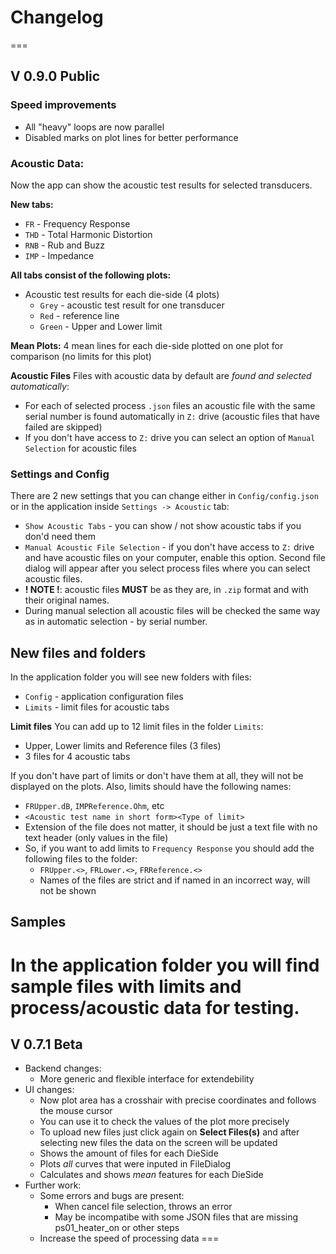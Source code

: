 # Changelog
===

## V 0.9.0 Public

### Speed improvements
- All "heavy" loops are now parallel
- Disabled marks on plot lines for better performance

### Acoustic Data:
Now the app can show the acoustic test results for selected transducers.

**New tabs:**

- `FR` - Frequency Response
- `THD` - Total Harmonic Distortion
- `RNB` - Rub and Buzz
- `IMP` - Impedance
  
**All tabs consist of the following plots:**

- Acoustic test results for each die-side (4 plots)
  - `Grey` - acoustic test result for one transducer
  - `Red` - reference line
  - `Green` - Upper and Lower limit

**Mean Plots:**
4 mean lines for each die-side plotted on one plot for comparison (no limits for this plot)

**Acoustic Files**
Files with acoustic data by default are *found and selected automatically*:
- For each of selected process `.json` files an acoustic file with the same serial number is found automatically in `Z:` drive (acoustic files that have failed are skipped)
- If you don't have access to `Z:` drive you can select an option of `Manual Selection` for acoustic files

### Settings and Config

There are 2 new settings that you can change either in `Config/config.json` or in the application inside `Settings -> Acoustic` tab:
- `Show Acoustic Tabs` - you can show / not show acoustic tabs if you don'd need them
- `Manual Acoustic File Selection` - if you don't have access to `Z:` drive and have acoustic files on your computer, enable this option. Second file dialog will appear after you select process files where you can select acoustic files.
- **! NOTE !**: acoustic files **MUST** be as they are, in `.zip` format and with their original names.
- During manual selection all acoustic files will be checked the same way as in automatic selection - by serial number.

## New files and folders

In the application folder you will see new folders with files:
- `Config` - application configuration files
- `Limits` - limit files for acoustic tabs

**Limit files**
You can add up to 12 limit files in the folder `Limits`:
- Upper, Lower limits and Reference files (3 files)
- 3 files for 4 acoustic tabs

If you don't have part of limits or don't have them at all, they will not be displayed on the plots.
Also, limits should have the following names:
- `FRUpper.dB`, `IMPReference.Ohm`, etc
- `<Acoustic test name in short form><Type of limit>`
- Extension of the file does not matter, it should be just a text file with no text header (only values in the file)
- So, if you want to add limits to `Frequency Response` you should add the following files to the folder:
  - `FRUpper.<>`, `FRLower.<>`, `FRReference.<>`
  - Names of the files are strict and if named in an incorrect way, will not be shown

## Samples

In the application folder you will find sample files with limits and process/acoustic data for testing.
===

## V 0.7.1 Beta
- Backend changes: 
  - More generic and flexible interface for extendebility
- UI changes:
  - Now plot area has a crosshair with precise coordinates and follows the mouse cursor
  - You can use it to check the values of the plot more precisely
  - To upload new files just click again on **Select Files(s)** and after selecting new files the data on the screen will be updated
  - Shows the amount of files for each DieSide
  - Plots *all* curves that were inputed in FileDialog
  - Calculates and shows *mean* features for each DieSide
- Further work:
  - Some errors and bugs are present:
    - When cancel file selection, throws an error
    - May be incompatibe with some JSON files that are missing ps01_heater_on or other steps
  - Increase the speed of processing data
===
